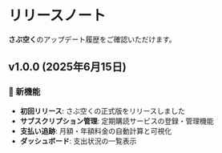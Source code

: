 # リリースノート

**さぶ空く**のアップデート履歴をご確認いただけます。

## v1.0.0 (2025年6月15日)

### 🎉 新機能

- **初回リリース**: さぶ空くの正式版をリリースしました
- **サブスクリプション管理**: 定期購読サービスの登録・管理機能
- **支払い追跡**: 月額・年額料金の自動計算と可視化
- **ダッシュボード**: 支出状況の一覧表示
